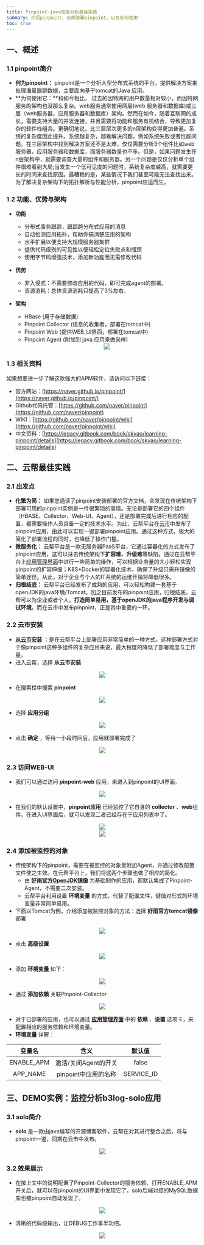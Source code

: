 ```yaml
---
title: Pinpoint-java性能分析最佳实践
summary: 介绍pinpoint、云帮部署pinpoint、以及如何使用
toc: true
---
```


## 一、概述

### 1.1 pinpoint简介

- **何为pinpoint：** pinpoint是一个分析大型分布式系统的平台，提供解决方案来处理海量跟踪数据，主要面向基于tomcat的Java 应用。
- **为何使用它：**和如今相比， 过去的因特网的用户数量相对较小，而因特网服务的架构也没那么复杂。web服务通常使用两层(web 服务器和数据库)或三层（web服务器，应用服务器和数据库）架构。然而在如今，随着互联网的成长，需要支持大量的并发连接，并且需要将功能和服务有机结合，导致更加复杂的软件栈组合。更确切地说，比三层层次更多的n层架构变得更加普遍。系统的复杂度因此提升。系统越复杂，越难解决问题，例如系统失败或者性能问题。在三层架构中找到解决方案还不是太难，仅仅需要分析3个组件比如web服务器，应用服务器和数据库，而服务器数量也不多。但是，如果问题发生在n层架构中，就需要调查大量的组件和服务器。另一个问题是仅仅分析单个组件很难看到大局;当发生一个低可见度的问题时，系统复杂度越高，就需要更长的时间来查找原因。最糟糕的是，某些情况下我们甚至可能无法查找出来。为了解决复杂架构下的拓扑解析与性能分析，pinpoint应运而生。

### 1.2 功能、优势与架构

- **功能** 

  - 分布式事务跟踪，跟踪跨分布式应用的消息
  - 自动检测应用拓扑，帮助你搞清楚应用的架构
  - 水平扩展以便支持大规模服务器集群
  - 提供代码级别的可见性以便轻松定位失败点和瓶颈
  - 使用字节码增强技术，添加新功能而无需修改代码

- **优势** 

  - 非入侵式：不需要修改应用的代码，即可完成agent的部署。
  - 资源消耗：总体资源消耗只提高了3%左右。

- **架构** 
  
  - HBase (用于存储数据)
  - Pinpoint Collector (信息的收集者，部署在tomcat中)
  - Pinpoint Web (提供WEB_UI界面，部署在tomcat中)
  - Pinpoint Agent (附加到 java 应用来做采样)

  <center><img src="https://static.goodrain.com/images/acp/docs/bestpractice/Pinpoint/Pinpoint-Topology.png" style="border:1px solid #eee;max-width:100%"/></center>

### 1.3 相关资料

如果想要进一步了解这款强大的APM软件，请访问以下链接：

- 官方网站：[https://naver.github.io/pinpoint/](https://naver.github.io/pinpoint/)
- Github代码托管：[https://github.com/naver/pinpoint](https://github.com/naver/pinpoint)
- WIKI：[https://github.com/naver/pinpoint/wiki](https://github.com/naver/pinpoint/wiki)
- 中文资料：[https://legacy.gitbook.com/book/skyao/learning-pinpoint/details](https://legacy.gitbook.com/book/skyao/learning-pinpoint/details)

## 二、云帮最佳实践

### 2.1 出发点

- **化繁为简：** 如果您通读了pinpoint安装部署的官方文档，会发现在传统架构下部署可用的pinpoint实例是一件很繁琐的事情。无论是部署它的四个组件（HBASE、Collector、Web-UI、Agent），还是部署完成后进行相应的配置，都需要操作人员具备一定的技术水平。为此，云帮平台在[云市](https://www.goodrain.com/appList)中发布了pinpoint应用，由此可以实现一键部署pinpoint应用。通过这种方式，极大的简化了部署流程的同时，也降低了操作门槛。
- **微服务化：** 云帮平台是一款无服务器PaaS平台，它通过容器化的方式发布了pinpoint应用，这可以抹去传统架构下**扩容难、升级难**等缺陷。通过在云帮平台上[应用管理界面](https://www.rainbond.com/docs/stable/user-app-docs/myapps/myapp-introduce.html)中进行一些简单的操作，可以根据业务量的大小轻松实现pinpoint的扩容伸缩；K8S+Docker的容器化技术，确保了升级只需升镜像的简单途径。从此，对于企业与个人的IT系统的运维开销将降低很多。
- **归根结底：** 云帮平台已经发布了成熟的应用，可以轻松构建一套基于openJDK的java环境/Tomcat。加之目前发布的pinpoint应用，归根结底，云帮可以为企业或者个人，**打造简单易用，基于openJDK的java程序开发与调试环境**。而在云市中发布pinpoint，正是其中重要的一环。

### 2.2 云市安装

- [**从云市安装**](https://www.rainbond.com/docs/stable/user-app-docs/addapp/addapp-market.html) ：是在云帮平台上部署应用非常简单的一种方式。这种部署方式对于像pinpoint这种多组件的复杂应用来说，最大程度的降低了部署难度与工作量。
- 进入云帮，选择 **从云市安装** 

<center><img src="https://static.goodrain.com/images/acp/docs/bestpractice/Pinpoint/pinpoint-install1.png" style="border:1px solid #eee;max-width:100%"/></center>

- 在搜索栏中搜索 **pinpoint**

<center><img src="https://static.goodrain.com/images/acp/docs/bestpractice/Pinpoint/pinpoint-install2.png" style="border:1px solid #eee;max-width:100%"/></center>

- 选择 **应用分组**

<center><img src="https://static.goodrain.com/images/acp/docs/bestpractice/Pinpoint/pinpoint-install3.png" style="border:1px solid #eee;max-width:100%"/></center>

- 点击 **确定** ，等待一小段时间后，应用就部署完成了

<center><img src="https://static.goodrain.com/images/acp/docs/bestpractice/Pinpoint/pinpoint-install4.png" style="border:1px solid #eee;max-width:100%"/></center>

### 2.3 访问WEB-UI

- 我们可以通过访问 **pinpoint-web** 应用，来进入到pinpoint的UI界面。

<center><img src="https://static.goodrain.com/images/acp/docs/bestpractice/Pinpoint/pinpoint-access1.png" style="border:1px solid #eee;max-width:100%"/></center>

- 在我们的默认设置中，**pinpoint应用** 已经监控了它自身的 **collector** 、**web**组件。在进入UI界面后，就可以发现二者已经存在于应用列表中了。

<center><img src="https://static.goodrain.com/images/acp/docs/bestpractice/Pinpoint/pinpoint-access2.png" style="border:1px solid #eee;max-width:100%"/></center>

<center><img src="https://static.goodrain.com/images/acp/docs/bestpractice/Pinpoint/pinpoint-access3.png" style="border:1px solid #eee;max-width:100%"/></center>

### 2.4 添加被监控的对象

- 传统架构下的pinpoint，需要在被监控的对象里附加Agent，并通过修改配置文件使之生效。在云帮平台上，我们将这两个步骤也做了相应的简化。
  - 由 [**好雨官方OpenJDK镜像**](https://hub.docker.com/r/goodrainapps/openjdk/) 为基础制作的应用，都默认集成了Pinpoint-Agent，不需要二次安装。
  - 云帮平台利用设置 **环境变量** 的方式，代替了配置文件，键值对形式的环境变量非常简单易用。
- 下面以Tomcat为例，介绍添加被监控对象的方法：选择 **好雨官方tomcat镜像** 部署

<center><img src="https://static.goodrain.com/images/acp/docs/bestpractice/Pinpoint/pinpoint-tomcat-create1.png" style="border:1px solid #eee;max-width:100%"/></center>

- 点击 **高级设置**

<center><img src="https://static.goodrain.com/images/acp/docs/bestpractice/Pinpoint/pinpoint-tomcat-create2.png" style="border:1px solid #eee;max-width:100%"/></center>

- 添加 **环境变量** 如下：

<center><img src="https://static.goodrain.com/images/acp/docs/bestpractice/Pinpoint/pinpoint-tomcat-create3.png" style="border:1px solid #eee;max-width:100%"/></center>

- 通过 **添加依赖** 关联Pinpoint-Collector

<center><img src="https://static.goodrain.com/images/acp/docs/bestpractice/Pinpoint/pinpoint-tomcat-create4.png" style="border:1px solid #eee;max-width:100%"/></center>

- 对于已部署的应用，也可以通过 [**应用管理界面**](https://www.rainbond.com/docs/stable/user-app-docs/myapps/myapp-introduce.html) 中的 **依赖** 、**设置** 选项卡，来配置相应的服务依赖和环境变量。
- **环境变量** 详解：

|   变量名   |         含义         |   默认值   |
| :--------: | :------------------: | :--------: |
| ENABLE_APM | 激活/关闭Agent的开关 |   false    |
|  APP_NAME  | pinpoint中应用的名称 | SERVICE_ID |

## 三、DEMO实例：监控分析b3log-solo应用

### 3.1 solo简介

- **solo** 是一款由java编写的开源博客软件，云帮在对其进行整合之后，将与pinpoint一道，同期在云市中发布。

<center><img src="https://static.goodrain.com/images/acp/docs/bestpractice/Pinpoint/solo-demo1.png" style="border:1px solid #eee;max-width:100%"/></center>

### 3.2 效果展示

- 在按上文中的说明配置了Pinpoint-Collector的服务依赖、打开ENABLE_APM开关后，就可以在pinpoint的UI界面中发现它了。solo后端对接的MySQL数据库也被pinpoint自动发现了。

<center><img src="https://static.goodrain.com/images/acp/docs/bestpractice/Pinpoint/solo-demo2.png" style="border:1px solid #eee;max-width:100%"/></center>

- 清晰的代码级输出，让DEBUG工作事半功倍。

<center><img src="https://static.goodrain.com/images/acp/docs/bestpractice/Pinpoint/solo-demo3.png" style="border:1px solid #eee;max-width:100%"/></center>
